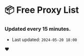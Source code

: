 # :package: Free Proxy List
### Updated every 15 minutes.

- Last updated: `2024-05-20 18:00`

:heart:
